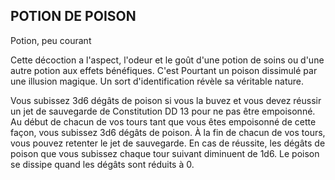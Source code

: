 ## POTION DE POISON

Potion, peu courant

Cette décoction a l'aspect, l'odeur et le goût d'une potion
de soins ou d'une autre potion aux effets bénéfiques. C'est
Pourtant un poison dissimulé par une illusion magique. Un
sort d'identification révèle sa véritable nature.

Vous subissez 3d6 dégâts de poison si vous la buvez et vous
devez réussir un jet de sauvegarde de Constitution DD 13 pour
ne pas être empoisonné. Au début de chacun de vos tours tant
que vous êtes empoisonné de cette façon, vous subissez 3d6
dégâts de poison. À la fin de chacun de vos tours, vous pouvez
retenter le jet de sauvegarde. En cas de réussite, les dégâts de
poison que vous subissez chaque tour suivant diminuent de
1d6. Le poison se dissipe quand les dégâts sont réduits à 0.
